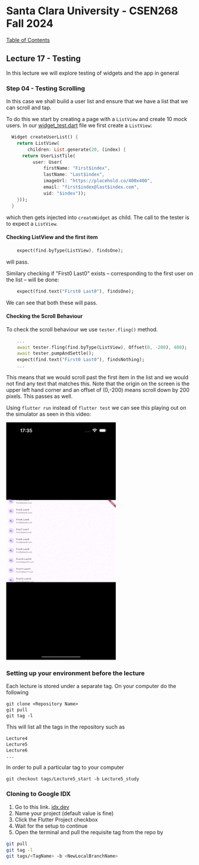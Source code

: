 # Santa Clara University - CSEN268 Fall 2024

[Table of Contents](/toc.md)


## Lecture 17 - Testing
In this lecture we will explore testing of widgets and the app in general

### Step 04 - Testing Scrolling
In this case we shall build a user list and ensure that we have a list that we can scroll and tap.

To do this we start by creating a page with a `ListView` and create 10 mock users. In our [widget_test.dart](/test/widget_test.dart) file we first create a `ListView`:
```dart
  Widget createUserList() {
    return ListView(
        children: List.generate(20, (index) {
      return UserListTile(
          user: User(
              firstName: "First$index",
              lastName: "Last$index",
              imageUrl: "https://placehold.co/400x400",
              email: "first$index@last$index.com",
              uid: "$index"));
    }));
  }
```
which then gets injected into `createWidget` as child. The call to the tester is to expect a `ListView`. 

#### Checking ListView and the first item
```dart
    expect(find.byType(ListView), findsOne);
```
will pass. 

Similary checking if "First0 Last0" exists – corresponding to the first user on the list – will be done:
```dart
    expect(find.text("First0 Last0"), findsOne);
```
We can see that both these will pass.

#### Checking the Scroll Behaviour
To check the scroll behaviour we use  `tester.fling()` method. 
```dart
    ...
    await tester.fling(find.byType(ListView), Offset(0, -200), 400);
    await tester.pumpAndSettle();
    expect(find.text("First0 Last0"), findsNothing);
    ...
```
This means that we would scroll past the first item in the list and we would not find any text that matches this. Note that the origin on the screen is the upper left hand corner and an offset of (0,-200) means scroll down by 200 pixels. This passes as well.

Using `flutter run` instead of `flutter test` we can see this playing out on the simulator as seen in this video:

![Scroll Test](/assets/images/Testing%20Scroll%20Behaviour.gif)

### Setting up your environment before the lecture

Each lecture is stored under a separate tag. On your computer do the following

    git clone <Repository Name>
    git pull
    git tag -l

This will list all the tags in the repository such as

    Lecture4
    Lecture5
    Lecture6
    ...

In order to pull a particular tag to your computer

    git checkout tags/Lecture5_start -b Lecture5_study

### Cloning to Google IDX

1. Go to this link. [idx.dev](https://idx.google.com/import?url=https://github.com/mehmetartun/CSEN268-F24)
2. Name your project (default value is fine)
3. Click the Flutter Project checkbox
4. Wait for the setup to continue
5. Open the terminal and pull the requisite tag from the repo by
```zsh
git pull
git tag -l
git tags/<TagName> -b <NewLocalBranchName>
```



